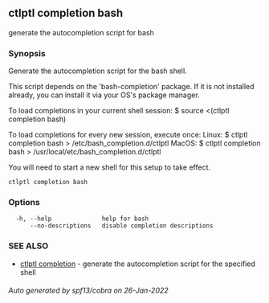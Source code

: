 ## ctlptl completion bash

generate the autocompletion script for bash

### Synopsis


Generate the autocompletion script for the bash shell.

This script depends on the 'bash-completion' package.
If it is not installed already, you can install it via your OS's package manager.

To load completions in your current shell session:
$ source <(ctlptl completion bash)

To load completions for every new session, execute once:
Linux:
  $ ctlptl completion bash > /etc/bash_completion.d/ctlptl
MacOS:
  $ ctlptl completion bash > /usr/local/etc/bash_completion.d/ctlptl

You will need to start a new shell for this setup to take effect.
  

```
ctlptl completion bash
```

### Options

```
  -h, --help              help for bash
      --no-descriptions   disable completion descriptions
```

### SEE ALSO

* [ctlptl completion](ctlptl_completion.md)	 - generate the autocompletion script for the specified shell

###### Auto generated by spf13/cobra on 26-Jan-2022
